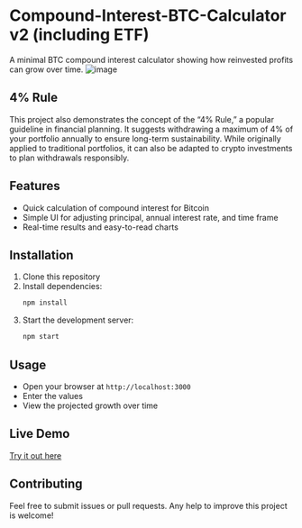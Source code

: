 # Compound-Interest-BTC-Calculator v2 (including ETF)

A minimal BTC compound interest calculator showing how reinvested profits can grow over time.
![image](https://github.com/user-attachments/assets/5329091f-6e5d-4c97-b576-7d38003b8549)

## 4% Rule
This project also demonstrates the concept of the “4% Rule,” a popular guideline in financial planning. It suggests withdrawing a maximum of 4% of your portfolio annually to ensure long-term sustainability. While originally applied to traditional portfolios, it can also be adapted to crypto investments to plan withdrawals responsibly.

## Features
- Quick calculation of compound interest for Bitcoin  
- Simple UI for adjusting principal, annual interest rate, and time frame  
- Real-time results and easy-to-read charts  

## Installation
1. Clone this repository  
2. Install dependencies:  
   ```bash
   npm install
   ```
3. Start the development server:  
   ```bash
   npm start
   ```

## Usage
- Open your browser at `http://localhost:3000`  
- Enter the values 
- View the projected growth over time  

## Live Demo
[Try it out here](https://btc-etf-retirement.netlify.app/)

## Contributing
Feel free to submit issues or pull requests. Any help to improve this project is welcome!
